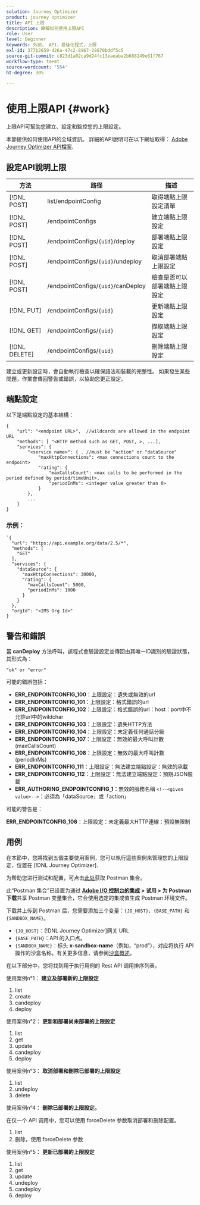```yaml
---
solution: Journey Optimizer
product: journey optimizer
title: API 上限
description: 瞭解如何使用上限API
role: User
level: Beginner
keywords: 外部， API，最佳化程式，上限
exl-id: 377b2659-d26a-47c2-8967-28870bddf5c5
source-git-commit: c823d1a02ca9d24fc13eaeaba2b688249e61f767
workflow-type: tm+mt
source-wordcount: '554'
ht-degree: 30%

---
```


# 使用上限API {#work}

上限API可幫助您建立、設定和監控您的上限設定。

本節提供如何使用API的全域資訊。 詳細的API說明可在以下網址取得： [Adobe Journey Optimizer API檔案](https://developer.adobe.com/journey-optimizer-apis/).

## 設定API說明上限

| 方法 | 路径 | 描述 |
|---|---|---|
| [!DNL POST] | list/endpointConfig | 取得端點上限設定清單 |
| [!DNL POST] | /endpointConfigs | 建立端點上限設定 |
| [!DNL POST] | /endpointConfigs/`{uid}`/deploy | 部署端點上限設定 |
| [!DNL POST] | /endpointConfigs/`{uid}`/undeploy | 取消部署端點上限設定 |
| [!DNL POST] | /endpointConfigs/`{uid}`/canDeploy | 檢查是否可以部署端點上限設定 |
| [!DNL PUT] | /endpointConfigs/`{uid}` | 更新端點上限設定 |
| [!DNL GET] | /endpointConfigs/`{uid}` | 擷取端點上限設定 |
| [!DNL DELETE] | /endpointConfigs/`{uid}` | 刪除端點上限設定 |

建立或更新設定時，會自動執行檢查以確保語法和裝載的完整性。
如果發生某些問題，作業會傳回警告或錯誤，以協助您更正設定。

## 端點設定

以下是端點設定的基本結構：

```
{
    "url": "<endpoint URL>",  //wildcards are allowed in the endpoint URL
    "methods": [ "<HTTP method such as GET, POST, >, ...],
    "services": {
        "<service name>": { . //must be "action" or "dataSource" 
            "maxHttpConnections": <max connections count to the endpoint>
            "rating": {          
                "maxCallsCount": <max calls to be performed in the period defined by period/timeUnit>,
                "periodInMs": <integer value greater than 0>
            }
        },
        ...
    }
}
```

### 示例：

```
`{
  "url": "https://api.example.org/data/2.5/*",
  "methods": [
    "GET"
  ],
  "services": {
    "dataSource": {
      "maxHttpConnections": 30000,
      "rating": {
        "maxCallsCount": 5000,
        "periodInMs": 1000
      }
    }
  },
  "orgId": "<IMS Org Id>"
}
```

## 警告和錯誤

當 **canDeploy** 方法呼叫，該程式會驗證設定並傳回由其唯一ID識別的驗證狀態，其形式為：

```
"ok" or "error"
```

可能的錯誤包括：

* **ERR_ENDPOINTCONFIG_100**：上限設定：遺失或無效的url
* **ERR_ENDPOINTCONFIG_101**：上限設定：格式錯誤的url
* **ERR_ENDPOINTCONFIG_102**：上限設定：格式錯誤的url：host：port中不允許url中的wildchar
* **ERR_ENDPOINTCONFIG_103**：上限設定：遺失HTTP方法
* **ERR_ENDPOINTCONFIG_104**：上限設定：未定義任何通話分級
* **ERR_ENDPOINTCONFIG_107**：上限設定：無效的最大呼叫計數(maxCallsCount)
* **ERR_ENDPOINTCONFIG_108**：上限設定：無效的最大呼叫計數(periodInMs)
* **ERR_ENDPOINTCONFIG_111**：上限設定：無法建立端點設定：無效的承載
* **ERR_ENDPOINTCONFIG_112**：上限設定：無法建立端點設定：預期JSON裝載
* **ERR_AUTHORING_ENDPOINTCONFIG_1**：無效的服務名稱 `<!--<given value>-->`：必須為「dataSource」或「action」

可能的警告是：

**ERR_ENDPOINTCONFIG_106**：上限設定：未定義最大HTTP連線：預設無限制

## 用例

在本節中，您將找到五個主要使用案例，您可以執行這些案例來管理您的上限設定，位置在 [!DNL Journey Optimizer].

为帮助您进行测试和配置，可点击[此处](https://raw.githubusercontent.com/AdobeDocs/JourneyAPI/master/postman-collections/Journey-Orchestration_Capping-API_postman-collection.json)获取 Postman 集合。

此“Postman 集合”已设置为通过 __[Adobe I/O 控制台的集成](https://console.adobe.io/integrations) > 试用 > 为 Postman 下载__&#x200B;共享 Postman 变量集合，它会使用选定的集成值生成 Postman 环境文件。

下载并上传到 Postman 后，您需要添加三个变量：`{JO_HOST}`、`{BASE_PATH}` 和 `{SANDBOX_NAME}`。
* `{JO_HOST}`：[!DNL Journey Optimizer]网关 URL
* `{BASE_PATH}`：API 的入口点。
* `{SANDBOX_NAME}`：标头 **x-sandbox-name**（例如，“prod”），对应将执行 API 操作的沙盒名称。有关更多信息，请参阅[沙盒概述](https://experienceleague.adobe.com/docs/experience-platform/sandbox/home.html?lang=zh-Hans)。

在以下部分中，您将找到用于执行用例的 Rest API 调用排序列表。

使用案例n°1： **建立及部署新的上限設定**

1. list
1. create
1. candeploy
1. deploy

使用案例n°2： **更新和部署尚未部署的上限設定**

1. list
1. get
1. update
1. candeploy
1. deploy

使用案例n°3： **取消部署和刪除已部署的上限設定**

1. list
1. undeploy
1. delete

使用案例n°4： **刪除已部署的上限設定。**

在仅一个 API 调用中，您可以使用 forceDelete 参数取消部署和删除配置。
1. list
1. 删除，使用 forceDelete 参数

使用案例n°5： **更新已部署的上限設定**

1. list
1. get
1. update
1. undeploy
1. candeploy
1. deploy
